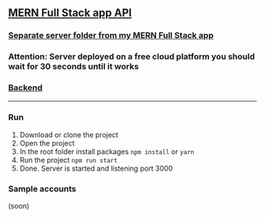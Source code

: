 ## [MERN Full Stack app API](https://vmiskivecommerce-api.onrender.com) 

### [Separate server folder from my MERN Full Stack app](https://github.com/vasylmiskiv/fullstack-ecommerceapp)

### Attention: Server deployed on a free cloud platform you should wait for 30 seconds until it works

### [Backend](https://github.com/vasylmiskiv/ecommerce-api)
---
### Run
1. Download or clone the project
2. Open the project
3. In the root folder install packages `npm install` or `yarn`
4. Run the project `npm run start`
5. Done. Server is started and listening port 3000

### Sample accounts
(soon)



